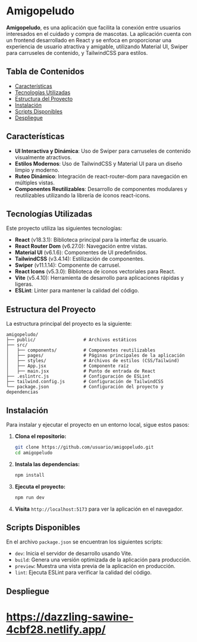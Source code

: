 
# Amigopeludo

**Amigopeludo**, es una aplicación que facilita la conexión entre usuarios interesados en el cuidado y compra de mascotas. La aplicación cuenta con un frontend desarrollado en React y se enfoca en proporcionar una experiencia de usuario atractiva y amigable, utilizando Material UI, Swiper para carruseles de contenido, y TailwindCSS para estilos.

## Tabla de Contenidos
- [Características](#características)
- [Tecnologías Utilizadas](#tecnologías-utilizadas)
- [Estructura del Proyecto](#estructura-del-proyecto)
- [Instalación](#instalación)
- [Scripts Disponibles](#scripts-disponibles)
- [Despliegue](#despliegue)


## Características
- **UI Interactiva y Dinámica**: Uso de Swiper para carruseles de contenido visualmente atractivos.
- **Estilos Modernos**: Uso de TailwindCSS y Material UI para un diseño limpio y moderno.
- **Ruteo Dinámico**: Integración de react-router-dom para navegación en múltiples vistas.
- **Componentes Reutilizables**: Desarrollo de componentes modulares y reutilizables utilizando la librería de íconos react-icons.

## Tecnologías Utilizadas
Este proyecto utiliza las siguientes tecnologías:

- **React** (v18.3.1): Biblioteca principal para la interfaz de usuario.
- **React Router Dom** (v6.27.0): Navegación entre vistas.
- **Material UI** (v6.1.6): Componentes de UI predefinidos.
- **TailwindCSS** (v3.4.14): Estilización de componentes.
- **Swiper** (v11.1.14): Componente de carrusel.
- **React Icons** (v5.3.0): Biblioteca de iconos vectoriales para React.
- **Vite** (v5.4.10): Herramienta de desarrollo para aplicaciones rápidas y ligeras.
- **ESLint**: Linter para mantener la calidad del código.

## Estructura del Proyecto
La estructura principal del proyecto es la siguiente:

```plaintext
amigopeludo/
├── public/                  # Archivos estáticos
├── src/
│   ├── components/          # Componentes reutilizables
│   ├── pages/               # Páginas principales de la aplicación
│   ├── styles/              # Archivos de estilos (CSS/Tailwind)
│   ├── App.jsx              # Componente raíz
│   ├── main.jsx             # Punto de entrada de React
├── .eslintrc.js             # Configuración de ESLint
├── tailwind.config.js       # Configuración de TailwindCSS
└── package.json             # Configuración del proyecto y dependencias
```

## Instalación
Para instalar y ejecutar el proyecto en un entorno local, sigue estos pasos:

1. **Clona el repositorio:**
   ```bash
   git clone https://github.com/usuario/amigopeludo.git
   cd amigopeludo
   ```

2. **Instala las dependencias:**
   ```bash
   npm install
   ```

3. **Ejecuta el proyecto:**
   ```bash
   npm run dev
   ```

4. **Visita** `http://localhost:5173` para ver la aplicación en el navegador.

## Scripts Disponibles

En el archivo `package.json` se encuentran los siguientes scripts:

- `dev`: Inicia el servidor de desarrollo usando Vite.
- `build`: Genera una versión optimizada de la aplicación para producción.
- `preview`: Muestra una vista previa de la aplicación en producción.
- `lint`: Ejecuta ESLint para verificar la calidad del código.



## Despliegue
# https://dazzling-sawine-4cbf28.netlify.app/ 